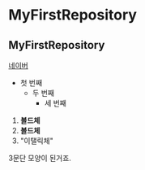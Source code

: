# MyFirstRepository
## MyFirstRepository

[네이버](https://www.naver.com/)

- 첫 번째
  - 두 번째
      - 세 번째
      
 1. **볼드체**
 2. __볼드체__
 3.  "이탤릭체"
 
 3문단 모양이 된거죠.
 
 
 
 
 
 
 
 
 
